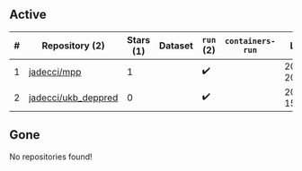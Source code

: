 ## Active
| # | Repository (2) | Stars (1) | Dataset | `run` (2) | `containers-run` | Last Modified |
| --- | --- | --- | --- | --- | --- | --- |
| 1 | [jadecci/mpp](https://github.com/jadecci/mpp) | 1 |  | :heavy_check_mark: |  | 2025-01-05 20:30:38+00:00 |
| 2 | [jadecci/ukb_deppred](https://github.com/jadecci/ukb_deppred) | 0 |  | :heavy_check_mark: |  | 2025-01-13 15:45:26+00:00 |

## Gone
No repositories found!
